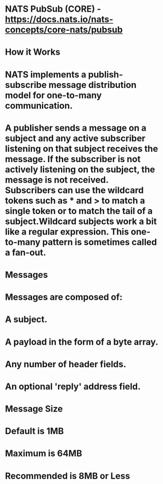 # NATS PubSub (CORE) - https://docs.nats.io/nats-concepts/core-nats/pubsub

# How it Works
# NATS implements a publish-subscribe message distribution model for one-to-many communication. 
# A publisher sends a message on a subject and any active subscriber listening on that subject receives the message. If the subscriber is not actively listening on the subject, the message is not received. Subscribers can use the wildcard tokens such as * and > to match a single token or to match the tail of a subject.Wildcard subjects work a bit like a regular expression. This one-to-many pattern is sometimes called a fan-out.

# Messages
# Messages are composed of:
  # A subject.
  # A payload in the form of a byte array.
  # Any number of header fields.
  # An optional 'reply' address field.

# Message Size
  # Default is 1MB
  # Maximum is 64MB
  # Recommended is 8MB or Less